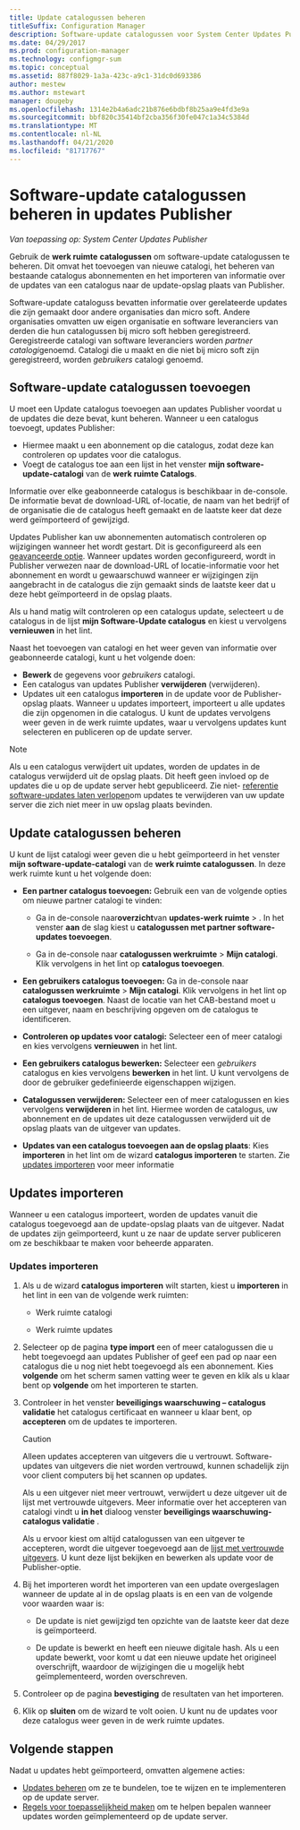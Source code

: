 ```yaml
---
title: Update catalogussen beheren
titleSuffix: Configuration Manager
description: Software-update catalogussen voor System Center Updates Publisher beheren
ms.date: 04/29/2017
ms.prod: configuration-manager
ms.technology: configmgr-sum
ms.topic: conceptual
ms.assetid: 887f8029-1a3a-423c-a9c1-31dc0d693386
author: mestew
ms.author: mstewart
manager: dougeby
ms.openlocfilehash: 1314e2b4a6adc21b876e6bdbf8b25aa9e4fd3e9a
ms.sourcegitcommit: bbf820c35414bf2cba356f30fe047c1a34c5384d
ms.translationtype: MT
ms.contentlocale: nl-NL
ms.lasthandoff: 04/21/2020
ms.locfileid: "81717767"
---
```

# <a name="manage-software-update-catalogs-in-updates-publisher"></a>Software-update catalogussen beheren in updates Publisher

*Van toepassing op: System Center Updates Publisher*

Gebruik de **werk ruimte** **catalogussen** om software-update catalogussen te beheren. Dit omvat het toevoegen van nieuwe catalogi, het beheren van bestaande catalogus abonnementen en het importeren van informatie over de updates van een catalogus naar de update-opslag plaats van Publisher.

Software-update cataloguss bevatten informatie over gerelateerde updates die zijn gemaakt door andere organisaties dan micro soft. Andere organisaties omvatten uw eigen organisatie en software leveranciers van derden die hun catalogussen bij micro soft hebben geregistreerd. Geregistreerde catalogi van software leveranciers worden *partner catalogi*genoemd. Catalogi die u maakt en die niet bij micro soft zijn geregistreerd, worden *gebruikers* catalogi genoemd.

## <a name="add-software-update-catalogs"></a>Software-update catalogussen toevoegen
U moet een Update catalogus toevoegen aan updates Publisher voordat u de updates die deze bevat, kunt beheren. Wanneer u een catalogus toevoegt, updates Publisher:
-   Hiermee maakt u een abonnement op die catalogus, zodat deze kan controleren op updates voor die catalogus.
-   Voegt de catalogus toe aan een lijst in het venster **mijn software-update-catalogi** van de **werk ruimte Catalogs**.  

Informatie over elke geabonneerde catalogus is beschikbaar in de-console. De informatie bevat de download-URL of-locatie, de naam van het bedrijf of de organisatie die de catalogus heeft gemaakt en de laatste keer dat deze werd geïmporteerd of gewijzigd.

Updates Publisher kan uw abonnementen automatisch controleren op wijzigingen wanneer het wordt gestart. Dit is geconfigureerd als een [geavanceerde optie](updates-publisher-options.md#advanced). Wanneer updates worden geconfigureerd, wordt in Publisher verwezen naar de download-URL of locatie-informatie voor het abonnement en wordt u gewaarschuwd wanneer er wijzigingen zijn aangebracht in de catalogus die zijn gemaakt sinds de laatste keer dat u deze hebt geïmporteerd in de opslag plaats.

Als u hand matig wilt controleren op een catalogus update, selecteert u de catalogus in de lijst **mijn Software-Update catalogus** en kiest u vervolgens **vernieuwen** in het lint.

Naast het toevoegen van catalogi en het weer geven van informatie over geabonneerde catalogi, kunt u het volgende doen:
-  **Bewerk** de gegevens voor *gebruikers* catalogi.
-  Een catalogus van updates Publisher **verwijderen** (verwijderen).
-  Updates uit een catalogus **importeren** in de update voor de Publisher-opslag plaats. Wanneer u updates importeert, importeert u alle updates die zijn opgenomen in die catalogus. U kunt de updates vervolgens weer geven in de werk ruimte updates, waar u vervolgens updates kunt selecteren en publiceren op de update server.

> [!NOTE]   
> Als u een catalogus verwijdert uit updates, worden de updates in de catalogus verwijderd uit de opslag plaats. Dit heeft geen invloed op de updates die u op de update server hebt gepubliceerd. Zie niet- [referentie software-updates laten verlopen](updates-publisher-options.md#expire-unreferenced-software-updates)om updates te verwijderen van uw update server die zich niet meer in uw opslag plaats bevinden.

## <a name="manage-update-catalogs"></a>Update catalogussen beheren
U kunt de lijst catalogi weer geven die u hebt geïmporteerd in het venster **mijn software-update-catalogi** van de **werk ruimte catalogussen**. In deze werk ruimte kunt u het volgende doen:

-   **Een partner catalogus toevoegen:** Gebruik een van de volgende opties om nieuwe partner catalogi te vinden:

    -   Ga in de-console naar**overzicht**van **updates-werk ruimte** > . In het venster **aan** de slag kiest u **catalogussen met partner software-updates toevoegen**.

    -   Ga in de-console naar **catalogussen werkruimte** > **Mijn catalogi**. Klik vervolgens in het lint op **catalogus toevoegen**.

-   **Een gebruikers catalogus toevoegen:** Ga in de-console naar **catalogussen werkruimte** > **Mijn catalogi**. Klik vervolgens in het lint op **catalogus toevoegen**. Naast de locatie van het CAB-bestand moet u een uitgever, naam en beschrijving opgeven om de catalogus te identificeren.


-   **Controleren op updates voor catalogi:** Selecteer een of meer catalogi en kies vervolgens **vernieuwen** in het lint.

-   **Een gebruikers catalogus bewerken:** Selecteer een *gebruikers* catalogus en kies vervolgens **bewerken** in het lint. U kunt vervolgens de door de gebruiker gedefinieerde eigenschappen wijzigen.

-   **Catalogussen verwijderen:** Selecteer een of meer catalogussen en kies vervolgens **verwijderen** in het lint. Hiermee worden de catalogus, uw abonnement en de updates uit deze catalogussen verwijderd uit de opslag plaats van de uitgever van updates.

-   **Updates van een catalogus toevoegen aan de opslag plaats**: Kies **importeren** in het lint om de wizard **catalogus importeren** te starten. Zie [updates importeren](#import-updates) voor meer informatie

## <a name="import-updates"></a>Updates importeren
Wanneer u een catalogus importeert, worden de updates vanuit die catalogus toegevoegd aan de update-opslag plaats van de uitgever. Nadat de updates zijn geïmporteerd, kunt u ze naar de update server publiceren om ze beschikbaar te maken voor beheerde apparaten.

### <a name="to-import-updates"></a>Updates importeren
1. Als u de wizard **catalogus importeren** wilt starten, kiest u **importeren** in het lint in een van de volgende werk ruimten:

   -   Werk ruimte catalogi

   -   Werk ruimte updates

2. Selecteer op de pagina **type import** een of meer catalogussen die u hebt toegevoegd aan updates Publisher of geef een pad op naar een catalogus die u nog niet hebt toegevoegd als een abonnement. Kies **volgende** om het scherm samen vatting weer te geven en klik als u klaar bent op **volgende** om het importeren te starten.

3. Controleer in het venster **beveiligings waarschuwing – catalogus validatie** het catalogus certificaat en wanneer u klaar bent, op **accepteren** om de updates te importeren.

   > [!CAUTION]
   > Alleen updates accepteren van uitgevers die u vertrouwt. Software-updates van uitgevers die niet worden vertrouwd, kunnen schadelijk zijn voor client computers bij het scannen op updates.
   > 
   >  Als u een uitgever niet meer vertrouwt, verwijdert u deze uitgever uit de lijst met vertrouwde uitgevers. Meer informatie over het accepteren van catalogi vindt u **in het** dialoog venster **beveiligings waarschuwing-catalogus validatie** .

   Als u ervoor kiest om altijd catalogussen van een uitgever te accepteren, wordt die uitgever toegevoegd aan de [lijst met vertrouwde uitgevers](updates-publisher-options.md#trusted-publishers). U kunt deze lijst bekijken en bewerken als update voor de Publisher-optie.

4. Bij het importeren wordt het importeren van een update overgeslagen wanneer de update al in de opslag plaats is en een van de volgende voor waarden waar is:

   -   De update is niet gewijzigd ten opzichte van de laatste keer dat deze is geïmporteerd.

   -   De update is bewerkt en heeft een nieuwe digitale hash. Als u een update bewerkt, voor komt u dat een nieuwe update het origineel overschrijft, waardoor de wijzigingen die u mogelijk hebt geïmplementeerd, worden overschreven.

5. Controleer op de pagina **bevestiging** de resultaten van het importeren.

6. Klik op **sluiten** om de wizard te volt ooien. U kunt nu de updates voor deze catalogus weer geven in de werk ruimte updates.

## <a name="next-steps"></a>Volgende stappen
Nadat u updates hebt geïmporteerd, omvatten algemene acties:
-   [Updates beheren](manage-updates-with-updates-publisher.md) om ze te bundelen, toe te wijzen en te implementeren op de update server.
-   [Regels voor toepasselijkheid maken](updates-publisher-applicability-rules.md) om te helpen bepalen wanneer updates worden geïmplementeerd op de update server.
